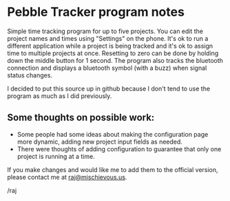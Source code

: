 Pebble Tracker program notes
=============================

Simple time tracking program for up to five projects. You can edit the project names and times using "Settings" on the phone.
It's ok to run a different application while a project is being tracked and it's ok to assign time to multiple projects at once.
Resetting to zero can be done by holding down the middle button for 1 second.
The program also tracks the bluetooth connection and displays a bluetooth symbol (with a buzz) when signal status changes.

I decided to put this source up in github because I don't tend to use the program as much as I did previously.

Some thoughts on possible work:
-------------------------------

* Some people had some ideas about making the configuration page more dynamic, adding new project input fields as needed.
* There were thoughts of adding configuration to guarantee that only one project is running at a time.

If you make changes and would like me to add them to the official version,
please contact me at <raj@mischievous.us>.

/raj
